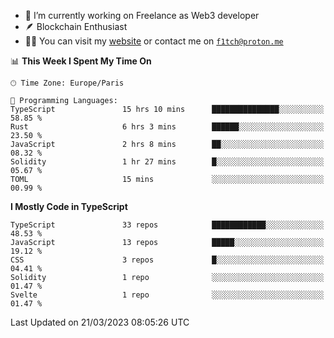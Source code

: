 - 🔭 I’m currently working on Freelance as Web3 developer
- 🪶 Blockchain Enthusiast
- 👨‍💻 You can visit my [website](https://f1tch.xyz) or contact me on [`f1tch@proton.me`](mailto:f1tch@proton.me)

<!--START_SECTION:waka-->
📊 **This Week I Spent My Time On** 

```text
🕑︎ Time Zone: Europe/Paris

💬 Programming Languages: 
TypeScript               15 hrs 10 mins      ███████████████░░░░░░░░░░   58.85 % 
Rust                     6 hrs 3 mins        ██████░░░░░░░░░░░░░░░░░░░   23.50 % 
JavaScript               2 hrs 8 mins        ██░░░░░░░░░░░░░░░░░░░░░░░   08.32 % 
Solidity                 1 hr 27 mins        █░░░░░░░░░░░░░░░░░░░░░░░░   05.67 % 
TOML                     15 mins             ░░░░░░░░░░░░░░░░░░░░░░░░░   00.99 % 
```

**I Mostly Code in TypeScript** 

```text
TypeScript               33 repos            ████████████░░░░░░░░░░░░░   48.53 % 
JavaScript               13 repos            █████░░░░░░░░░░░░░░░░░░░░   19.12 % 
CSS                      3 repos             █░░░░░░░░░░░░░░░░░░░░░░░░   04.41 % 
Solidity                 1 repo              ░░░░░░░░░░░░░░░░░░░░░░░░░   01.47 % 
Svelte                   1 repo              ░░░░░░░░░░░░░░░░░░░░░░░░░   01.47 % 
```




 Last Updated on 21/03/2023 08:05:26 UTC
<!--END_SECTION:waka-->

